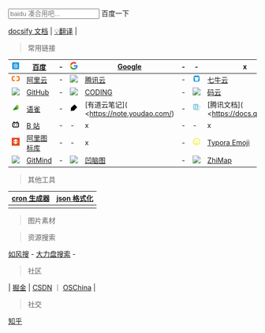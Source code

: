 <link rel="stylesheet" type="text/css" href="/css/search.css">
<link rel="stylesheet" type="text/css" href="/css/guide.css">
<script type="text/javascript" src="/js/search.js"></script>

<div id="searchbar">
    <input type="text" id="searchMsg" placeholder="baidu 凑合用吧...">
    <a id="btn">百度一下</a>
</div>

[docsify 文档](https://docsify.js.org/#/?id=docsify)  | [:bulb:翻译](https://translate.google.cn) |


> 常用链接

| <img src="/icon/baidu.png" />            | [百度](https://baidu.com/)              | -    | <img src="/icon/google.png" />           | [Google](https://google.com/)       | -    | -                                        | x                                        | -    | -                                        | x                                        |
| ---------------------------------------- | ------------------------------------- | ---- | ---------------------------------------- | ----------------------------------- | ---- | ---------------------------------------- | ---------------------------------------- | ---- | ---------------------------------------- | ---------------------------------------- |
| <img src="/icon/aliyun.png" />           | [阿里云](https://www.aliyun.com/)        | -    | <img src="/icon/tencent.png" />          | [腾讯云](https://cloud.tencent.com/)   | -    | <img src="/icon/qiniu.png" />            | [七牛云]( https://sso.qiniu.com/)           | -    | -                                        | x                                        |
| <img src="https://github.githubassets.com/favicon.ico" /> | [GitHub](https://github.com/)         | -    | <img src="https://dn-coding-net-production-static.codehub.cn/platform/favicon.ico" /> | [CODING](https://coding.net/)       | -    | <img src="/icon/mayun.png" />            | [码云](https://gitee.com/)                 | -    | <img src="/icon/mvn.png" />              | [MVNRepository](https://mvnrepository.com/) |
| <img src="/icon/yuque.png" />            | [语雀](https://www.yuque.com/dashboard) | -    | <img src="/icon/youdao.png">             | [有道云笔记]( <https://note.youdao.com/) | -    | <img src="/icon/tencent_doc.png" />      | [腾讯文档]( <https://docs.qq.com/)           | -    | <img src="/icon/shimo.png" />            | [石墨文档]( <https://shimo.im/)              |
| <img src="/icon/bilibili.png" />         | [B 站](https://www.bilibili.com/)      | -    | -                                        | x                                   | -    | -                                        | x                                        | -    | -                                        | x                                        |
| <img src="/icon/iconfont.png" />         | [阿里图标库](https://www.iconfont.cn/)     | -    | -                                        | x                                   | -    | <img src="/icon/emoji.png" />            | [Typora Emoji](https://blog.todaycoder.cn/2018/11/18/Typora-Emoji/) | -    | -                                        | x                                        |
| <img src="https://static.interval.im/blog/eKADT2R9FC8n.png" /> | [GitMind](https://gitmind.cn/)        | -    | <img src="https://static.interval.im/blog/Fsktm9mONwhM.png" /> | [凹脑图]( https://aonaotu.com/)        | -    | <img src="https://static.interval.im/blog/qHwLEnhG0XCI.png" /> | [ZhiMap]( https://zhimap.com/)           | -    | <img src="https://static.interval.im/blog/tYY3CiqpXacc.png"/> | [ProcessOn]( https://www.processon.com/) |



> 其他工具

| [cron 生成器](http://cron.qqe2.com/) | [json 格式化](http://www.jsons.cn/) |
| --------------------------------- | -------------------------------- |
|                                   |                                  |



> 图片素材



> 资源搜索

 [如风搜](http://www.rufengso.net/) -  [大力盘搜索](https://www.dalipan.com/) - 


> 社区 

| [掘金](https://juejin.im/)  | [CSDN](https://www.csdn.net/) ｜ [OSChina](https://www.oschina.net/) |




> 社交

[知乎](https://www.zhihu.com/)




<!-- 
    https://cloud.tencent.com//favicon.ico?t=201902181234
    <img src="" /> 
    
    <img src="/icon/.png" /> 
-->

